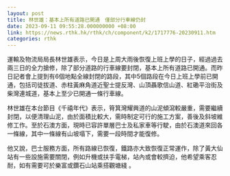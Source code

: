 ```yaml
---
layout: post
title: 林世雄：基本上所有道路已開通　僅部分行車線仍封
date: 2023-09-11 09:55:28.000000000 +08:00
link: https://news.rthk.hk/rthk/ch/component/k2/1717776-20230911.htm
categories: rthk
---
```


運輸及物流局局長林世雄表示，今日是上周大雨後恢復上班上學的日子，經過過去兩三日的全力搶修，除了部分道路的行車線要封閉，基本上所有道路已開通。而昨日記者會上提到有6個地點全線封閉的路段，其中5個路段在今日上班上學前已開通，包括司徒拔道、赤柱黃麻角道近聖士提反灣、山頂聶歌信山道、紅磡平治街及柴灣連城道，基本上至少已開通一條行車線。

林世雄在本台節目《千禧年代》表示，筲箕灣耀興道的山泥傾瀉較嚴重，需要繼續封閉，以便清理山泥，由於面積比較大，需時制定可行的施工方案，善後及斜坡維修工作。至於石澳方面，現時已容許單層巴士及私家車等行駛，由於石澳道來回各一條線，其中一條線有山坡塌下，需要一段時間才能復修。

他又說，巴士服務方面，所有路線已恢復，鐵路亦大致恢復正常運作，除了黃大仙站有一些設施需要關閉，例如升機或扶手電梯，站內或會較擠迫，他希望乘客忍耐，如有需要可於樂富或鑽石山站乘搭觀塘綫 。
